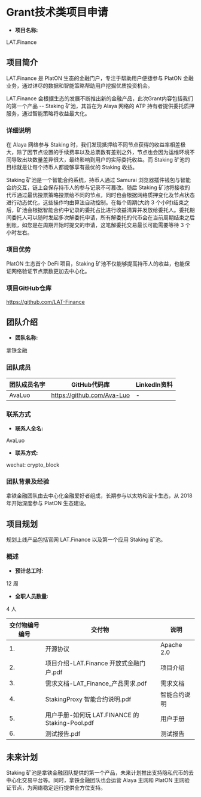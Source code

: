 # Grant技术类项目申请

* **项目名称:** 

LAT.Finance

## 项目简介  

LAT.Finance 是 PlatON 生态的金融门户，专注于帮助用户便捷参与 PlatON 金融业务，通过详尽的数据和智能策略帮助用户挖掘优质投资机会。

LAT.Finance 会根据生态的发展不断推出新的金融产品，此次Grant内容包括我们的第一个产品 -- Staking 矿池，其旨在为 Alaya 网络的 ATP 持有者提供委托质押服务，通过智能策略将收益最大化。

### 详细说明

在 Alaya 网络参与 Staking 时，我们发现抵押给不同节点获得的收益率相差极大，除了因节点设置的手续费率以及总票数有差别之外，节点也会因为运维环境不同导致出块数量差异很大，最终影响到用户的实际委托收益。而 Staking 矿池的目标就是让每个持币人都能够享有最优的 Staking 收益。

Staking 矿池是一个智能合约系统，持币人通过 Samurai 浏览器插件钱包与智能合约交互，链上会保存持币人的参与记录不可篡改。随后 Staking 矿池将接收的代币通过最优投票策略投票给不同的节点，同时也会根据网络质押变化及节点状态进行动态优化，这些操作均由算法自动控制。在每个周期(大约 3 个小时)结束之后，矿池会根据智能合约中记录的委托占比进行收益清算并发放给委托人。委托期间委托人可以随时发起多次解委托申请，所有解委托的代币会在当前周期结束之后到账，如您是在周期开始时提交的申请，这笔解委托交易最长可能需要等待 3 个小时左右。


### 项目优势 

PlatON 生态首个 DeFi 项目，Staking 矿池不仅能够提高持币人的收益，也能保证网络验证节点票数更加去中心化。

### 项目GitHub仓库

https://github.com/LAT-Finance

## 团队介绍

* **团队名称:**

拿铁金融

### 团队成员

|  团队成员名字  | GitHub代码库 |LinkedIn资料|
|  ----  | ----  |----|
| AvaLuo  | https://github.com/Ava-Luo | - |

### 联系方式

* **联系人全名:** 

AvaLuo

* **联系方式:** 

wechat: crypto_block

### 团队背景及经验

拿铁金融团队由去中心化金融爱好者组成，长期参与以太坊和波卡生态，从 2018 年开始深度参与 PlatON 生态建设。

## 项目规划

规划上线产品包括官网 LAT.Finance 以及第一个应用 Staking 矿池。

### 概述

* **预计总工时:** 

12 周

* **全职人员数量:**

4 人


| 交付物编号编号 | 交付物 | 说明 |
| ------------- | ------------- | ------------- |
| 1. | 开源协议 | Apache 2.0  |
| 2. | 项目介绍-LAT.Finance 开放式金融门户.pdf | 项目介绍 |
| 3. | 需求文档-LAT_Finance_产品需求.pdf | 需求文档 |
| 4. | StakingProxy 智能合约说明.pdf | 智能合约说明 |
| 5. | 用户手册-如何玩 LAT.FINANCE 的 Staking-Pool.pdf | 用户手册 |
| 6. | 测试报告.pdf | 测试报告 |


## 未来计划

Staking 矿池是拿铁金融团队提供的第一个产品，未来计划推出支持隐私代币的去中心化交易平台等。同时，拿铁金融团队也会运营 Alaya 主网和 PlatON 主网验证节点，为网络稳定运行提供全方位支持。
